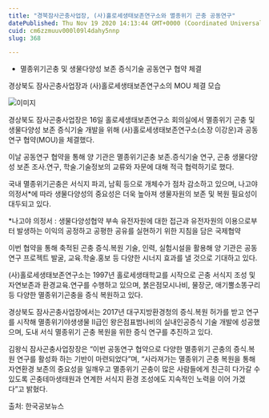 ```yaml
---
title: "경북잠사곤충사업장, (사)홀로세생태보존연구소와 멸종위기 곤충 공동연구"
datePublished: Thu Nov 19 2020 14:13:44 GMT+0000 (Coordinated Universal Time)
cuid: cm6zzmuuv000l09l4dahy5nnp
slug: 368

---
```



- 멸종위기곤충 및 생물다양성 보존 증식기술 공동연구 협약 체결

경상북도 잠사곤충사업장과 (사)홀로세생태보존연구소의 MOU 체결 모습

![이미지](https://cdn.hashnode.com/res/hashnode/image/upload/v1739248472122/87491983-e982-489f-a4e2-7097e9bc3d93.jpeg)

경상북도 잠사곤충사업장은 16일 홀로세생태보존연구소 회의실에서 멸종위기 곤충 및 생물다양성 보존 증식기술 개발을 위해 (사)홀로세생태보존연구소(소장 이강운)과 공동연구 협약(MOU)을 체결했다.

이날 공동연구 협약을 통해 양 기관은 멸종위기곤충 보존․증식기술 연구, 곤충 생물다양성 보존 조사․연구, 학술․기술정보의 교류와 자문에 대해 적극 협력하기로 했다.

국내 멸종위기곤충은 서식지 파괴, 남획 등으로 개체수가 점차 감소하고 있으며, 나고야 의정서*에 따라 생물다양성의 중요성은 더욱 높아져 생물자원의 보존 및 복원 필요성이 대두되고 있다.

*나고야 의정서 : 생물다양성협약 부속 유전자원에 대한 접근과 유전자원의 이용으로부터 발생하는 이익의 공정하고 공평한 공유를 실현하기 위한 지침을 담은 국제협약

이번 협약을 통해 축적된 곤충 증식․복원 기술, 인력, 실험시설을 활용해 양 기관은 공동 연구 프로젝트 발굴, 교육․학술․홍보 등 다양한 시너지 효과를 낼 것으로 기대하고 있다.

(사)홀로세생태보존연구소는 1997년 홀로세생태학교를 시작으로 곤충 서식지 조성 및 자연보존과 환경교육․연구를 수행하고 있으며, 붉은점모시나비, 물장군, 애기뿔소똥구리 등 다양한 멸종위기곤충을 증식 복원하고 있다.

경상북도 잠사곤충사업장에서는 2017년 대구지방환경청의 증식․복원 허가를 받고 연구를 시작해 멸종위기야생생물 Ⅱ급인 왕은점표범나비의 실내인공증식 기술 개발에 성공했으며, 도내 서식 멸종위기 곤충 복원을 위한 증식 연구를 추진하고 있다.

김왕식 잠사곤충사업장장은 “이번 공동연구 협약으로 다양한 멸종위기 곤충의 증식․복원 연구를 활성화 하는 기반이 마련되었다”며, “사라져가는 멸종위기 곤충 복원을 통해 자연환경 보존의 중요성을 일깨우고 멸종위기 곤충이 많은 사람들에게 친근히 다가갈 수 있도록 곤충테마생태원과 연계한 서식지 환경 조성에도 지속적인 노력을 이어 가겠다”고 밝혔다.

출처: 한국공보뉴스